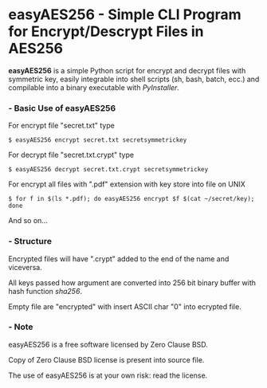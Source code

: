 
# easyAES256 - Simple CLI Program for Encrypt/Descrypt Files in AES256

**easyAES256** is a simple Python script for encrypt and decrypt files with symmetric key, easily integrable into shell scripts (sh, bash, batch, ecc.) and compilable into a binary executable with *PyInstaller*.


### - Basic Use of easyAES256

For encrypt file "secret.txt" type

```
$ easyAES256 encrypt secret.txt secretsymmetrickey
```

For decrypt file "secret.txt.crypt" type

```
$ easyAES256 decrypt secret.txt.crypt secretsymmetrickey
```

For encrypt all files with ".pdf" extension with key store into file on UNIX

```
$ for f in $(ls *.pdf); do easyAES256 encrypt $f $(cat ~/secret/key); done
```

And so on...


### - Structure

Encrypted files will have ".crypt" added to the end of the name and viceversa.

All keys passed how argument are converted into 256 bit binary buffer with hash function *sha256*.

Empty file are "encrypted" with insert ASCII char "0" into ecrypted file.

### - Note

easyAES256 is a free software licensed by Zero Clause BSD.

Copy of Zero Clause BSD license is present into source file.

The use of easyAES256 is at your own risk: read the license.

